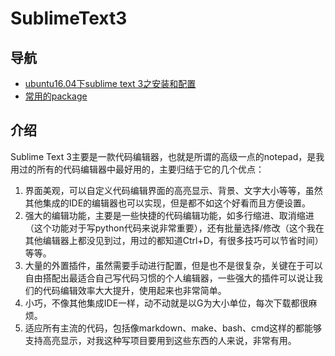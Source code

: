 # SublimeText3 

## 导航

- [ubuntu16.04下sublime text 3之安装和配置](src/SublimeText3/sublime-text-install_ubuntu16.04.5_LST.md)
- [常用的package](src/SublimeText3/sublime-text-config_sublimetext3.md)

## 介绍

Sublime Text 3主要是一款代码编辑器，也就是所谓的高级一点的notepad，是我用过的所有的代码编辑器中最好用的，主要归结于它的几个优点：
1. 界面美观，可以自定义代码编辑界面的高亮显示、背景、文字大小等等，虽然其他集成的IDE的编辑器也可以实现，但是都不如这个好看而且方便设置。
2. 强大的编辑功能，主要是一些快捷的代码编辑功能，如多行缩进、取消缩进（这个功能对于写python代码来说非常重要），还有批量选择/修改（这个我在其他编辑器上都没见到过，用过的都知道Ctrl+D，有很多技巧可以节省时间）等等。
3. 大量的外置插件，虽然需要手动进行配置，但是也不是很复杂，关键在于可以自由搭配出最适合自己写代码习惯的个人编辑器，一些强大的插件可以说让我们的代码编辑效率大大提升，使用起来也非常简单。
4. 小巧，不像其他集成IDE一样，动不动就是以G为大小单位，每次下载都很麻烦。
5. 适应所有主流的代码，包括像markdown、make、bash、cmd这样的都能够支持高亮显示，对我这种写项目要用到这些东西的人来说，非常有用。

